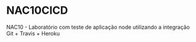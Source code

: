 # NAC10CICD
NAC10 - Laboratório com teste de aplicação node utilizando a integração Git + Travis + Heroku
